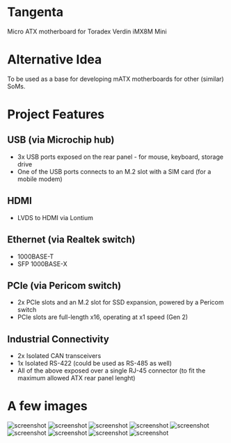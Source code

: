 # Tangenta
Micro ATX motherboard for Toradex Verdin iMX8M Mini

# Alternative Idea
To be used as a base for developing mATX motherboards for other (similar) SoMs.

# Project Features

## USB (via Microchip hub)
- 3x USB ports exposed on the rear panel - for mouse, keyboard, storage drive
- One of the USB ports connects to an M.2 slot with a SIM card (for a mobile modem)

## HDMI
- LVDS to HDMI via Lontium

## Ethernet (via Realtek switch)
- 1000BASE-T
- SFP 1000BASE-X

## PCIe (via Pericom switch)
- 2x PCIe slots and an M.2 slot for SSD expansion, powered by a Pericom switch
- PCIe slots are full-length x16, operating at x1 speed (Gen 2)

## Industrial Connectivity
- 2x Isolated CAN transceivers
- 1x Isolated RS-422 (could be used as RS-485 as well)
- All of the above exposed over a single RJ-45 connector (to fit the maximum allowed ATX rear panel lenght)

# A few images
![screenshot](Images/tangenta.png)
![screenshot](Images/1.jpeg)
![screenshot](Images/2.jpeg)
![screenshot](Images/3.jpeg)
![screenshot](Images/4.jpeg)
![screenshot](Images/5.jpeg)
![screenshot](Images/6.jpeg)
![screenshot](Images/7.jpeg)
![screenshot](Images/8.jpeg)
